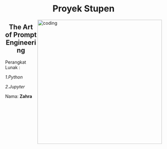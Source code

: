 <h1 align="center">Proyek Stupen</h1>
<img align="right" alt="coding" width="400" src="https://media1.giphy.com/media/j4qPxME0RZL7s1bQiy/giphy.gif?cid=ecf05e47t7w2bg6hn8ayheompsvmbuee4upi2p6vz8r5hqqa&ep=v1_gifs_related&rid=giphy.gif&ct=g"> 
<h2 align="center">The Art of Prompt Engineering</h2>

Perangkat Lunak :

  *1.Python*

 *2.Jupyter*



Nama: **Zahra**

<p align="left">
</p>


